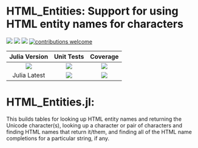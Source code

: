 # HTML_Entities: Support for using HTML entity names for characters

[pkg-url]: https://github.com/JuliaString/HTML_Entities.jl.git

[julia-url]:    https://github.com/JuliaLang/Julia
[julia-release]:https://img.shields.io/github/release/JuliaLang/julia.svg

[release]:      https://img.shields.io/github/release/JuliaString/HTML_Entities.jl.svg
[release-date]: https://img.shields.io/github/release-date/JuliaString/HTML_Entities.jl.svg

[license-img]:  http://img.shields.io/badge/license-MIT-brightgreen.svg?style=flat
[license-url]:  LICENSE.md

[gitter-img]:   https://badges.gitter.im/Join%20Chat.svg
[gitter-url]:   https://gitter.im/JuliaString/Lobby?utm_source=badge&utm_medium=badge&utm_campaign=pr-badge

[travis-url]:   https://travis-ci.org/JuliaString/HTML_Entities.jl
[travis-s-img]: https://travis-ci.org/JuliaString/HTML_Entities.jl.svg
[travis-m-img]: https://travis-ci.org/JuliaString/HTML_Entities.jl.svg?branch=master

[codecov-url]:  https://codecov.io/gh/JuliaString/HTML_Entities.jl
[codecov-img]:  https://codecov.io/gh/JuliaString/HTML_Entities.jl/branch/master/graph/badge.svg

[contrib]:    https://img.shields.io/badge/contributions-welcome-brightgreen.svg?style=flat

[![][release]][pkg-url] [![][release-date]][pkg-url] [![][license-img]][license-url] [![contributions welcome][contrib]](https://github.com/JuliaString/HTML_Entities.jl/issues)

| **Julia Version** | **Unit Tests** | **Coverage** |
|:------------------:|:------------------:|:---------------------:|
| [![][julia-release]][julia-url] | [![][travis-s-img]][travis-url] | [![][codecov-img]][codecov-url]
| Julia Latest | [![][travis-m-img]][travis-url] | [![][codecov-img]][codecov-url]

HTML_Entities.jl:
====================================================================

This builds tables for looking up HTML entity names and returning the Unicode character(s),
looking up a character or pair of characters and finding HTML names that return it/them,
and finding all of the HTML name completions for a particular string, if any.

